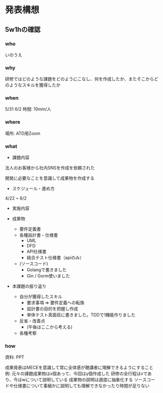 # 発表構想

## 5w1hの確認

### who

いのうえ

### why

研修ではどのような課題をどのようにこなし、何を作成したか、またそこからどのようなスキルを獲得したか

### when

5/31 6/2
時間: 10min/人

### where

場所: ATD用Zoom

### what

- 課題内容

法人のお客様から社内SNSを作成を依頼された

開発に必要なことを意識して成果物を作成する

- スケジュール・進め方

4/22 ~ 6/2

- 実施内容

- 成果物

  - 要件定義書
  - 各種設計書・仕様書
    - UML
    - DFD
    - API仕様書
    - 結合テスト仕様書（apiのみ）
  - (ソースコード)
    - Golangで書きました
    - Gin / Gorm使いました

- 本課題の振り返り
  - 自分が獲得したスキル
    - 要求事項 => 要件定義への転換
    - 設計書の目的を把握し作成
    - 単体テスト真面目に書きました。TDDで1機能作りました
  - 反省・改善点
    - (午後はここから考える)
  - 各種考察

### how

資料: PPT

成果発表はMECEを意識して常に全体感が聴講者に理解できるようにすること
例:
元々の課題成果物はx個あって、今回はy個作成した
研修の全行程はvであり、今はwについて説明している
成果物の説明は適度に抽象化する
ソースコードや仕様書について事細かに説明しても理解できなかったり時間が足りない
